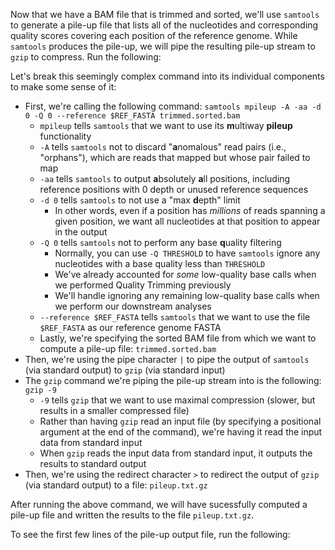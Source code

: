 <script>
import Link from "components/Link.svelte";
import Execute from "components/Execute.svelte";
</script>

Now that we have a BAM file that is trimmed and sorted, we'll use `samtools` to generate a pile-up file that lists all of the nucleotides and corresponding quality scores covering each position of the reference genome. While `samtools` produces the pile-up, we will pipe the resulting pile-up stream to `gzip` to compress. Run the following:

<Execute command="samtools mpileup \ -A -aa -d 0 -Q 0 \ --reference $REF_FASTA \ trimmed.sorted.bam | \ gzip -9 > pileup.txt.gz" />

Let's break this seemingly complex command into its individual components to make some sense of it:

- First, we're calling the following command: `samtools mpileup -A -aa -d 0 -Q 0 --reference $REF_FASTA trimmed.sorted.bam`
  - `mpileup` tells `samtools` that we want to use its **m**ultiway **pileup** functionality
  - `-A` tells `samtools` not to discard "**a**nomalous" read pairs (i.e., "orphans"), which are reads that mapped but whose pair failed to map
  - `-aa` tells `samtools` to output **a**bsolutely **a**ll positions, including reference positions with 0 depth or unused reference sequences
  - `-d 0` tells `samtools` to not use a "max **d**epth" limit
    - In other words, even if a position has *millions* of reads spanning a given position, we want all nucleotides at that position to appear in the output
  - `-Q 0` tells `samtools` not to perform any base **q**uality filtering
    - Normally, you can use `-Q THRESHOLD` to have `samtools` ignore any nucleotides with a base quality less than `THRESHOLD`
    - We've already accounted for *some* low-quality base calls when we performed Quality Trimming previously
    - We'll handle ignoring any remaining low-quality base calls when we perform our downstream analyses
  - `--reference $REF_FASTA` tells `samtools` that we want to use the file `$REF_FASTA` as our reference genome FASTA
  - Lastly, we're specifying the sorted BAM file from which we want to compute a pile-up file: `trimmed.sorted.bam`
- Then, we're using the pipe character `|` to pipe the output of `samtools` (via standard output) to `gzip` (via standard input)
- The `gzip` command we're piping the pile-up stream into is the following: `gzip -9`
  - `-9` tells `gzip` that we want to use maximal compression (slower, but results in a smaller compressed file)
  - Rather than having `gzip` read an input file (by specifying a positional argument at the end of the command), we're having it read the input data from standard input
  - When `gzip` reads the input data from standard input, it outputs the results to standard output
- Then, we're using the redirect character `>` to redirect the output of `gzip` (via standard output) to a file: `pileup.txt.gz`

After running the above command, we will have sucessfully computed a pile-up file and written the results to the file `pileup.txt.gz`.

To see the first few lines of the pile-up output file, run the following:

<Execute command="zcat pileup.txt.gz | \ head -n 5" />
